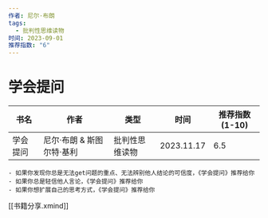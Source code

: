 ```yaml
---
作者: 尼尔·布朗
tags:
  - 批判性思维读物
时间: 2023-09-01
推荐指数: "6"
---
```


# 学会提问

| 书名 | 作者 | 类型 | 时间 | 推荐指数(1-10) | 
| --- | --- | --- | --- | ---|
| 学会提问 | 尼尔·布朗 & 斯图尔特·基利 | 批判性思维读物 | 2023.11.17 | 6.5 |

	- 如果你发现你总是无法get问题的重点、无法辨别他人结论的可信度，《学会提问》推荐给你
	- 如果你总是轻信他人言论，《学会提问》推荐给你
	- 如果你想扩展自己的思考方式，《学会提问》推荐给你

[[书籍分享.xmind]] 
